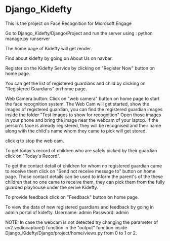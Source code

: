 # Django_Kidefty
This is the project on Face Recognition for Microsoft Engage

Go to Django_Kidefty/Django/Project and run the server using :
python manage.py runserver

The home page of Kidefty will get render.

Find about kidefty by going on About Us on navbar.

Register on the Kidefty Service by clicking on "Register Now" button on home page.

You can get the list of registered guardians and child by clicking on "Registered Guardians" on home page.

Web Camera button:
Click on "web camera" button on home page to start the face recognition system.
The Web Cam will get started,
show the images of registered guardian,
you can find the registered guardian images inside the folder "Test Images to show for recognition"
Open those images in your phone and bring the image near the webcam of your laptop.
If the person's face is already registered, they will be recognised and their name along with the child's name whom they came to pick will get stored.

click q to stop the web cam.

To get today's record of children who are safely picked by their guardian click on "Today's Record".

To get the contact detail of children for whom no registered guardian came to receive them click on "Send not receive message to" button on home page.
Those contact details can be used to inform the parent's of the these children that no one came to receive them, they can pick them from the fully guarded playhouse under the serive Kidefty.

To provide feedback click on "Feedback" button on home page.

To view the data of new registered guardians and feedback by going in admin portal of kidefty.
Username: admin
Password: admin

NOTE: In case the webcam is not detected try changing the parameter of cv2.vediocapture() function in the "output" function inside Django_Kidefty/Django/project/home/views.py from 0 to 1 or 2.
